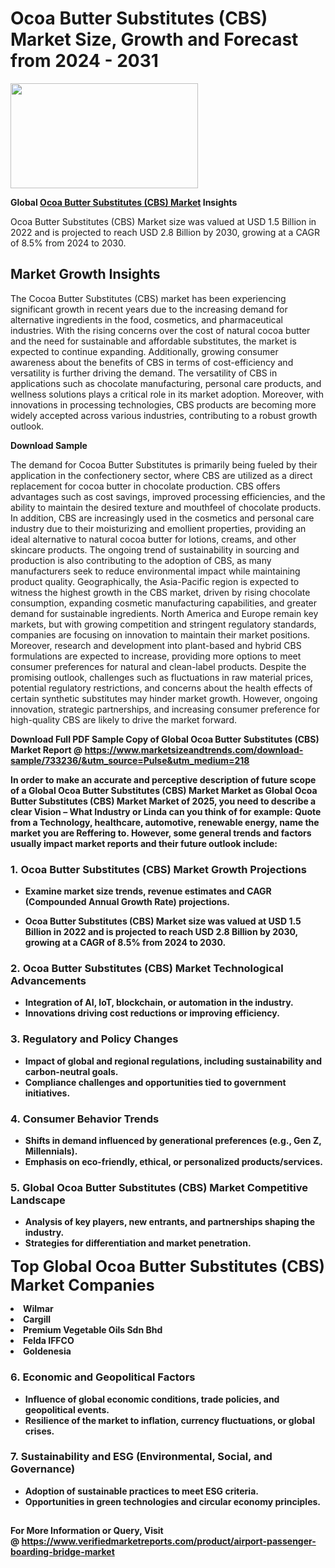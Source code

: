 <H1>Ocoa Butter Substitutes (CBS) Market Size, Growth and Forecast from 2024 - 2031</H1><img class="aligncenter size-medium wp-image-584254" src="https://thirdeyenews.in/wp-content/uploads/2024/09/Global-Market-Research-300x168.jpeg" alt="" width="300" height="168" /><p><strong>Global&nbsp;<a href="https://www.marketsizeandtrends.com/download-sample/733236/&amp;utm_source=Pulse&amp;utm_medium=218">Ocoa Butter Substitutes (CBS) Market</a> Insights</strong></p><p>Ocoa Butter Substitutes (CBS) Market size was valued at USD 1.5 Billion in 2022 and is projected to reach USD 2.8 Billion by 2030, growing at a CAGR of 8.5% from 2024 to 2030.</p><p><h2>Market Growth Insights</h2> <p>The Cocoa Butter Substitutes (CBS) market has been experiencing significant growth in recent years due to the increasing demand for alternative ingredients in the food, cosmetics, and pharmaceutical industries. With the rising concerns over the cost of natural cocoa butter and the need for sustainable and affordable substitutes, the market is expected to continue expanding. Additionally, growing consumer awareness about the benefits of CBS in terms of cost-efficiency and versatility is further driving the demand. The versatility of CBS in applications such as chocolate manufacturing, personal care products, and wellness solutions plays a critical role in its market adoption. Moreover, with innovations in processing technologies, CBS products are becoming more widely accepted across various industries, contributing to a robust growth outlook.</p> <p><strong>Download Sample</strong></p> <p>The demand for Cocoa Butter Substitutes is primarily being fueled by their application in the confectionery sector, where CBS are utilized as a direct replacement for cocoa butter in chocolate production. CBS offers advantages such as cost savings, improved processing efficiencies, and the ability to maintain the desired texture and mouthfeel of chocolate products. In addition, CBS are increasingly used in the cosmetics and personal care industry due to their moisturizing and emollient properties, providing an ideal alternative to natural cocoa butter for lotions, creams, and other skincare products. The ongoing trend of sustainability in sourcing and production is also contributing to the adoption of CBS, as many manufacturers seek to reduce environmental impact while maintaining product quality. Geographically, the Asia-Pacific region is expected to witness the highest growth in the CBS market, driven by rising chocolate consumption, expanding cosmetic manufacturing capabilities, and greater demand for sustainable ingredients. North America and Europe remain key markets, but with growing competition and stringent regulatory standards, companies are focusing on innovation to maintain their market positions. Moreover, research and development into plant-based and hybrid CBS formulations are expected to increase, providing more options to meet consumer preferences for natural and clean-label products. Despite the promising outlook, challenges such as fluctuations in raw material prices, potential regulatory restrictions, and concerns about the health effects of certain synthetic substitutes may hinder market growth. However, ongoing innovation, strategic partnerships, and increasing consumer preference for high-quality CBS are likely to drive the market forward. <p><strong></p><p><span class=""><strong>Download Full PDF Sample Copy of Global Ocoa Butter Substitutes (CBS) Market Report</strong> @ <a href="https://www.marketsizeandtrends.com/download-sample/733236/&amp;utm_source=Pulse&amp;utm_medium=218" target="_blank">https://www.marketsizeandtrends.com/download-sample/733236/&amp;utm_source=Pulse&amp;utm_medium=218</a></span></p><p>In order to make an accurate and perceptive description of future scope of a Global&nbsp;Ocoa Butter Substitutes (CBS) Market Market as Global&nbsp;Ocoa Butter Substitutes (CBS) Market Market of 2025, you need to describe a clear Vision &ndash; What Industry or Linda can you think of for example: Quote from a Technology, healthcare, automotive, renewable energy, name the market you are Reffering to. However, some general trends and factors usually impact market reports and their future outlook include:</p><h3>1.&nbsp;<strong>Ocoa Butter Substitutes (CBS) Market Growth Projections</strong></h3><ul><li>Examine market size trends, revenue estimates and CAGR (Compounded Annual Growth Rate) projections.</li><li><p>Ocoa Butter Substitutes (CBS) Market size was valued at USD 1.5 Billion in 2022 and is projected to reach USD 2.8 Billion by 2030, growing at a CAGR of 8.5% from 2024 to 2030.</p></li></ul><h3>2.&nbsp;<strong>Ocoa Butter Substitutes (CBS) Market Technological Advancements</strong></h3><ul><li>Integration of AI, IoT, blockchain, or automation in the industry.</li><li>Innovations driving cost reductions or improving efficiency.</li></ul><h3>3.&nbsp;<strong>Regulatory and Policy Changes</strong></h3><ul><li>Impact of global and regional regulations, including sustainability and carbon-neutral goals.</li><li>Compliance challenges and opportunities tied to government initiatives.</li></ul><h3>4.&nbsp;<strong>Consumer Behavior Trends</strong></h3><ul><li>Shifts in demand influenced by generational preferences (e.g., Gen Z, Millennials).</li><li>Emphasis on eco-friendly, ethical, or personalized products/services.</li></ul><h3>5.&nbsp;<strong>Global Ocoa Butter Substitutes (CBS) Market Competitive Landscape</strong></h3><ul><li>Analysis of key players, new entrants, and partnerships shaping the industry.</li><li>Strategies for differentiation and market penetration.</li></ul><p data-pm-slice="1 1 []"><span style="color: inherit; font-family: inherit; font-size: 25px;">Top Global Ocoa Butter Substitutes (CBS) Market Companies</span></p><div class="" data-test-id=""><p><li>Wilmar</li><li> Cargill</li><li> Premium Vegetable Oils Sdn Bhd</li><li> Felda IFFCO</li><li> Goldenesia</li></p></div><h3>6.&nbsp;<strong>Economic and Geopolitical Factors</strong></h3><ul><li>Influence of global economic conditions, trade policies, and geopolitical events.</li><li>Resilience of the market to inflation, currency fluctuations, or global crises.</li></ul><h3>7.&nbsp;<strong>Sustainability and ESG (Environmental, Social, and Governance)</strong></h3><ul><li>Adoption of sustainable practices to meet ESG criteria.</li><li>Opportunities in green technologies and circular economy principles.</li></ul><h2><strong style="font-size: 14px;">For More Information or Query, Visit @&nbsp;</strong><a style="background-color: #ffffff; font-size: 14px;" href="https://www.marketsizeandtrends.com/report/ocoa-butter-substitutes-cbs-market/" target="_blank">https://www.verifiedmarketreports.com/product/airport-passenger-boarding-bridge-market</a></h2>
